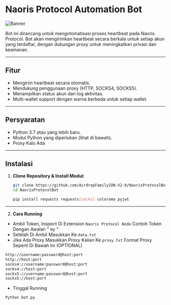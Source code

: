 # Naoris Protocol Automation Bot

![Banner](https://via.placeholder.com/1200x400.png?text=Naoris+Protocol+Automation+Bot)

Bot ini dirancang untuk mengotomatisasi proses heartbeat pada Naoris Protocol. Bot akan mengirimkan heartbeat secara berkala untuk setiap akun yang terdaftar, dengan dukungan proxy untuk meningkatkan privasi dan keamanan.

---

## **Fitur**
- Mengirim heartbeat secara otomatis.
- Mendukung penggunaan proxy (HTTP, SOCKS4, SOCKS5).
- Menampilkan status akun dan log aktivitas.
- Multi-wallet support dengan warna berbeda untuk setiap wallet.

---

## **Persyaratan**
- Python 3.7 atau yang lebih baru.
- Modul Python yang diperlukan (lihat di bawah).
- Proxy Kalo Ada

---

## **Instalasi**

1. **Clone Repository & Install Modul**:
   ```bash
   git clone https://github.com/AirdropFamilyIDN-V2-0/NaorisProtocolBot.git
   cd NaorisProtocolBot
   ```
   ```bash
   pip install requests requests[socks] colorama pyjwt
   ```
---

2. **Cara Running**
- Ambil Token, Inspect Di Extension `Naoris Protocol Node` Contoh Token Dengan Awalan " ey "
- Setelah Di Ambil Masukkan Ke `data.txt` 
- Jika Ada Proxy Masukkan Proxy Kalian Ke `proxy.txt` Format Proxy Seperti Di Bawah Ini (OPTIONAL)
```bash
http://username:password@host:port
http://host:port
socks4://username:password@host:port
socks4://host:port
socks5://username:password@host:port
socks5://host:port
```
- Tinggal Running 
```bash
Python bot.py
```